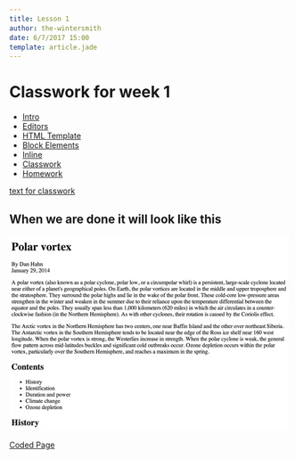 ```yaml
---
title: Lesson 1
author: the-wintersmith
date: 6/7/2017 15:00
template: article.jade
---
```


# Classwork for week 1

* [Intro]()
* [Editors](editors.html)
* [HTML Template](template.html)
* [Block Elements](block-level.html)
* [Inline](inline.html)
* [Classwork](classwork.html)
* [Homework](homework.html)

[text for classwork](classwork.txt)

## When we are done it will look like this

![](images/classwork.png)

[Coded Page](classwork-final.html)
